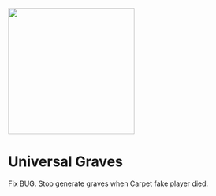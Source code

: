<img src="https://i.imgur.com/bzeKsL1.png" width="256px"/>

# Universal Graves
Fix BUG.
Stop generate graves when Carpet fake player died.

